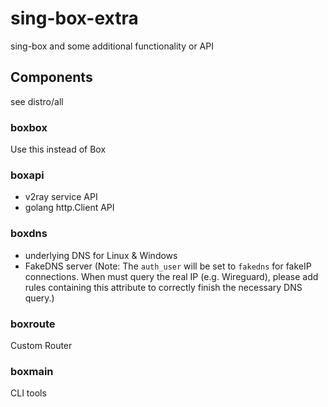 # sing-box-extra

sing-box and some additional functionality or API

## Components

see distro/all

### boxbox

Use this instead of Box

### boxapi

- v2ray service API
- golang http.Client API

### boxdns

- underlying DNS for Linux & Windows
- FakeDNS server (Note: The `auth_user` will be set to `fakedns` for fakeIP connections. When must query the real IP (e.g. Wireguard), please add rules containing this attribute to correctly finish the necessary DNS query.)

### boxroute

Custom Router

### boxmain

CLI tools
